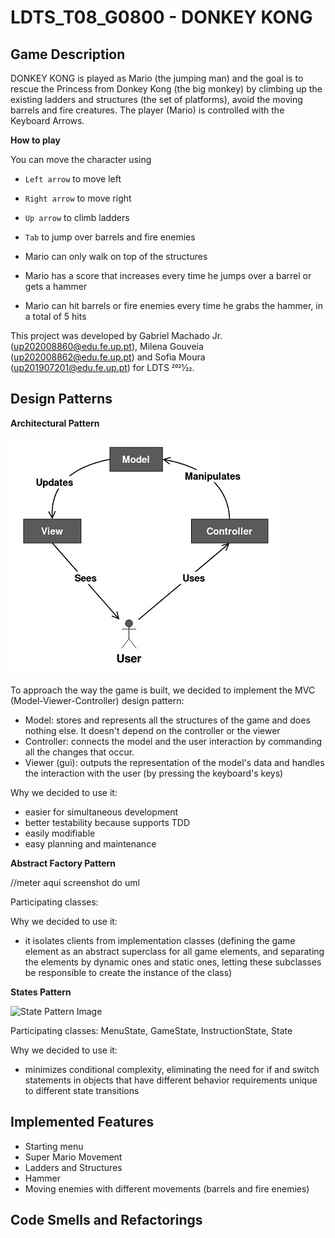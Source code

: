# LDTS_T08_G0800 - DONKEY KONG

## Game Description
DONKEY KONG is played as Mario (the jumping man) and the goal is to rescue the Princess from Donkey Kong (the big monkey) by climbing up the existing ladders and structures (the set of platforms), avoid the moving barrels and fire creatures. The player (Mario) is controlled with the Keyboard Arrows.

**How to play**

You can move the character using
- `Left arrow` to move left
- `Right arrow` to move right
- `Up arrow` to climb ladders
- `Tab` to jump over barrels and fire enemies


- Mario can only walk on top of the structures
- Mario has a score that increases every time he jumps over a barrel or gets a hammer
- Mario can hit barrels or fire enemies every time he grabs the hammer, in a total of 5 hits

This project was developed by Gabriel Machado Jr. (up202008860@edu.fe.up.pt), Milena Gouveia (up202008862@edu.fe.up.pt) and Sofia Moura (up201907201@edu.fe.up.pt) for LDTS 2021⁄22.

## Design Patterns
**Architectural Pattern**

<img src="/docs/images/mvc.png" alt="MVC Image"/>

To approach the way the game is built, we decided to implement the MVC (Model-Viewer-Controller) design pattern:

- Model: stores and represents all the structures of the game and does nothing else. It doesn't depend on the controller or the viewer
- Controller: connects the model and the user interaction by commanding all the changes that occur.
- Viewer (gui): outputs the representation of the model's data and handles the interaction with the user (by pressing the keyboard's keys)

Why we decided to use it:
- easier for simultaneous development
- better testability because supports TDD
- easily modifiable
- easy planning and maintenance


**Abstract Factory Pattern**

//meter aqui screenshot do uml

Participating classes: 

Why we decided to use it:
- it isolates clients from implementation classes (defining the game element as an abstract superclass for all game elements, and separating the elements by dynamic ones and static ones, letting these subclasses be responsible to create the instance of the class)

**States Pattern**

<img src="/docs/images/screenshots/UML/state.jpeg" alt="State Pattern Image"/>

Participating classes: MenuState, GameState, InstructionState, State

Why we decided to use it:
- minimizes conditional complexity, eliminating the need for if and switch statements in objects that have different behavior requirements unique to different state transitions


## Implemented Features
- Starting menu
- Super Mario Movement
- Ladders and Structures
- Hammer
- Moving enemies with different movements (barrels and fire enemies)

## Code Smells and Refactorings

